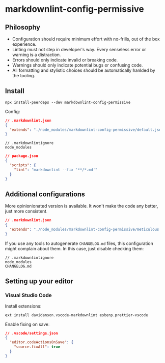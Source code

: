 # markdownlint-config-permissive

## Philosophy

- Configuration should require minimum effort with no-frills, out of the box experience.
- Linting must not step in developer's way. Every senseless error or warning is a distraction.
- Errors should only indicate invalid or breaking code.
- Warnings should only indicate potential bugs or confusing code.
- All formatting and stylistic choices should be automatically hanlded by the tooling.

## Install

```shell
npx install-peerdeps --dev markdownlint-config-permissive
```

Config:

```json
// .markdownlint.json
{
  "extends": "./node_modules/markdownlint-config-permissive/default.jsonc"
}
```

```text
// .markdownlintignore
node_modules
```

```json
// package.json
{
  "scripts": {
    "lint": "markdownlint --fix '**/*.md'"
  }
}
```

## Additional configurations

More opinionionated version is available. It won't make the code any better, just more consistent.

```json
// .markdownlint.json
{
  "extends": "./node_modules/markdownlint-config-permissive/meticulous.jsonc"
}
```

If you use any tools to autogenerate `CHANGELOG.md` files, this configuration might complain about them. In this case, just disable checking them:

```text
// .markdownlintignore
node_modules
CHANGELOG.md
```

## Setting up your editor

### Visual Studio Code

Install extensions:

```shell
ext install davidanson.vscode-markdownlint esbenp.prettier-vscode
```

Enable fixing on save:

```json
// .vscode/settings.json
{
  "editor.codeActionsOnSave": {
    "source.fixAll": true
  }
}
```
